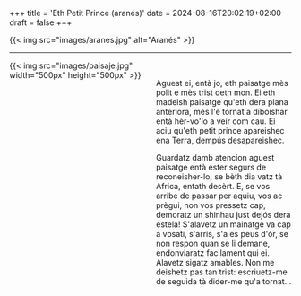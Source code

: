 +++
title = 'Eth Petit Prince (aranés)'
date = 2024-08-16T20:02:19+02:00
draft = false
+++
<br/>

{{< img src="images/aranes.jpg" alt="Aranés" >}}

-----------------------

<div style="display: flex; align-items: flex-start;">
  <div style="flex: 1; margin-right: 20px;">
    {{< img src="images/paisaje.jpg" width="500px" height="500px"  >}}
  </div>
  <div style="flex: 1;">
<br/>

Aguest ei, entà jo, eth paisatge mès polit e mès trist deth mon. Ei eth madeish paisatge qu'eth dera plana anteriora, mès l'è tornat a diboishar entà hèr-vo'lo a veir com cau. Ei aciu qu'eth petit prince apareishec ena Terra, dempús desapareishec.

Guardatz damb atencion aguest paisatge entà éster segurs de reconeisher-lo, se bèth dia vatz tà Africa, entath desèrt. E, se vos arribe de passar per aquiu, vos ac prègui, non vos pressetz cap, demoratz un shinhau just dejós dera estela! S'alavetz un mainatge va cap a vosati, s'arrís, s'a es peus d'òr, se non respon quan se li demane, endonviaratz facilament qui ei. Alavetz sigatz amables. Non me deishetz pas tan trist: escriuetz-me de seguida tà dider-me qu'a tornat...

  </div>
</div>